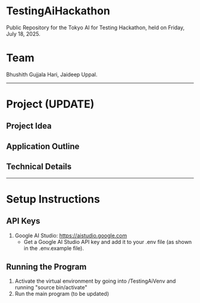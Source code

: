 # TestingAiHackathon
Public Repository for the Tokyo AI for Testing Hackathon, held on Friday, July 18, 2025.

# Team
Bhushith Gujjala Hari, Jaideep Uppal.

***
# Project (**UPDATE**)

## Project Idea

## Application Outline

## Technical Details

***
# Setup Instructions

## API Keys
1. Google AI Studio: https://aistudio.google.com
    - Get a Google AI Studio API key and add it to your .env file (as shown in the .env.example file).
  
## Running the Program
1. Activate the virtual environment by going into /TestingAiVenv and running "source bin/activate"
2. Run the main program (to be updated)
